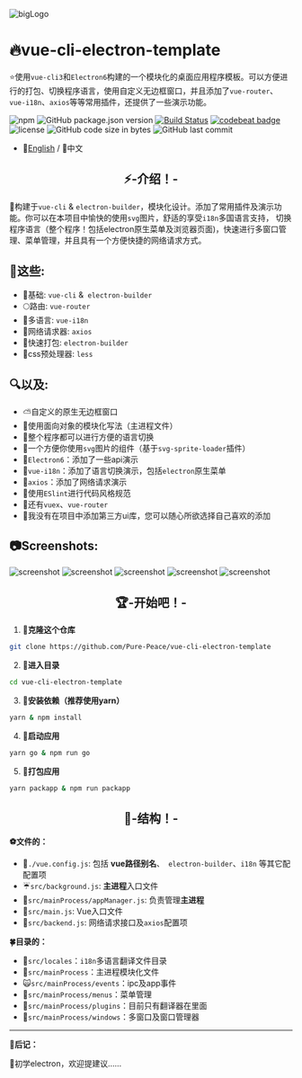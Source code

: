 ![bigLogo](http://otsu.fun/big_logo.png)
# 🔥vue-cli-electron-template
⭐使用`vue-cli3`和`Electron6`构建的一个模块化的桌面应用程序模板。可以方便进行的打包、切换程序语言，使用自定义无边框窗口，并且添加了`vue-router`、`vue-i18n`、`axios`等等常用插件，还提供了一些演示功能。

![npm](https://img.shields.io/npm/v/@vue/cli?color=aa&label=vue-cli)
![GitHub package.json version](https://img.shields.io/github/package-json/v/Pure-Peace/vue-cli-electron-template?color=yellow&logo=yellow&logoColor=yellow)
[![Build Status](https://travis-ci.org/Pure-Peace/vue-cli-electron-template.svg?branch=master)](https://travis-ci.org/Pure-Peace/vue-cli-electron-template)
[![codebeat badge](https://codebeat.co/badges/ee804451-ff1f-4e2f-9858-b0b3e2d96a3f)](https://codebeat.co/projects/github-com-pure-peace-vue-cli-electron-template-master)
![license](https://img.shields.io/badge/license-MIT-000000.svg)
![GitHub code size in bytes](https://img.shields.io/github/languages/code-size/Pure-Peace/vue-cli-electron-template?color=aa&label=Lightweight&logo=aa&logoColor=aa)
![GitHub last commit](https://img.shields.io/github/last-commit/Pure-Peace/vue-cli-electron-template)


- 🌺[English](https://github.com/Pure-Peace/vue-cli-electron-template/blob/master/README.md) / 💖中文

<h2 align="center">⚡-介绍！-</h2>

🚀构建于`vue-cli` & `electron-builder`，模块化设计。添加了常用插件及演示功能。你可以在本项目中愉快的使用`svg`图片，舒适的享受`i18n`多国语言支持， 切换程序语言（整个程序！包括electron原生菜单及浏览器页面)，快速进行多窗口管理、菜单管理，并且具有一个方便快捷的网络请求方式。


## 📘这些:
- 🍊基础: `vue-cli` &` electron-builder`
- 🌕路由: `vue-router`
- 🍁多语言: `vue-i18n`
- 🌝网络请求器: `axios`
- 🚅快速打包: `electron-builder`
- 💚css预处理器: `less`

## 🔍以及:
- ⛅自定义的原生无边框窗口
- 🎨使用面向对象的模块化写法（主进程文件）
- 🍰整个程序都可以进行方便的语言切换
- 🐳一个方便你使用`svg`图片的组件（基于`svg-sprite-loader`插件）
- 🏀`Electron6`：添加了一些api演示
- 🍉`vue-i18n`：添加了语言切换演示，包括`electron`原生菜单
- 🍩`axios`：添加了网络请求演示
- 🌼使用`ESlint`进行代码风格规范
- 🌠还有`vuex`、`vue-router`
- 🍖我没有在项目中添加第三方ui库，您可以随心所欲选择自己喜欢的添加


## 📷Screenshots:
![screenshot](http://otsu.fun/demos/0.png)
![screenshot](http://otsu.fun/demos/1.png)
![screenshot](http://otsu.fun/demos/gw.png)
![screenshot](http://otsu.fun/demos/2.png)
![screenshot](http://otsu.fun/demos/3.png)


<h2 align="center">🏆-开始吧！-</h2>


 1. **🍬克隆这个仓库**
 
```bash
git clone https://github.com/Pure-Peace/vue-cli-electron-template
```

 2. **🍮进入目录**
 
```bash
cd vue-cli-electron-template
```

 3. **🍙安装依赖（推荐使用yarn）**
 
```bash
yarn & npm install
```` 


 4. **🌽启动应用**
 
```bash
yarn go & npm run go
```

 5. **🍭打包应用**
 
```bash
yarn packapp & npm run packapp
```


<h2 align="center">🍌-结构！-</h2>

**⚽文件的：**

- 🎰`./vue.config.js`: 包括 **vue路径别名**、` electron-builder`、`i18n` 等其它配配置项
- ☔`src/background.js`: **主进程**入口文件
- 🐐`src/mainProcess/appManager.js`: 负责管理**主进程**
- 🚧`src/main.js`: Vue入口文件
- 🏨`src/backend.js`: 网络请求接口及`axios`配置项

**🍀目录的：**

- 🌲`src/locales`：`i18n`多语言翻译文件目录
- 🐓`src/mainProcess`：主进程模块化文件
- 🙀`src/mainProcess/events`：ipc及app事件
- 🌴`src/mainProcess/menus`：菜单管理
- 🐏`src/mainProcess/plugins`：目前只有翻译器在里面
- 🙉`src/mainProcess/windows`：多窗口及窗口管理器

---
**🔞后记：**

🌹初学electron，欢迎提建议……

